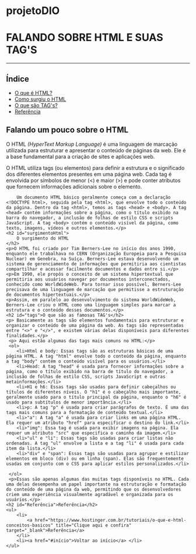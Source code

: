 # projetoDIO

<!DOCTYPE html>
<html lang="en">
<head>
    <meta charset="UTF-8">
    <meta http-equiv="X-UA-Compatible" content="IE=edge">
    <meta name="viewport" content="width=device-width, initial-scale=1.0">
    <title>Meu primeiro HTML</title>
</head>
<body> 
    <h1 id="início">FALANDO SOBRE HTML E SUAS TAG'S</h1>
    <hr/>
    <h2>Índice</h2>
    <ul>
        <li><a href="#sobreHtml">O que é HTML?</a></li>
        <li><a href="#surgimentoHtml">Como surgiu o HTML</a></li>
        <li><a href="#tags">O que são TAG's?</a> </li>
        <li><a href="#Referência">Referência</a></li>
    </ul>
    <h2 id="sobreHtml">Falando um pouco sobre o HTML</h2>
    <p>O HTML <i>(HyperText Markup Language)</i> é uma linguagem de marcação utilizada para estruturar e apresentar o conteúdo de páginas da web. Ele é a base fundamental para a criação de sites e aplicações web.</p>
    <p>O HTML utiliza tags (ou elementos) para definir a estrutura e o significado dos diferentes elementos presentes em uma página web. Cada tag é envolvida por símbolos de menor (<) e maior (>) e pode conter atributos que fornecem informações adicionais sobre o elemento.

        Um documento HTML básico geralmente começa com a declaração <!DOCTYPE html>, seguida pela tag <html>, que envolve todo o conteúdo da página. Dentro da tag <html>, temos as tags <head> e <body>. A tag <head> contém informações sobre a página, como o título exibido na barra do navegador, a inclusão de folhas de estilo CSS e scripts JavaScript. A tag <body> contém o conteúdo visível da página, como texto, imagens, vídeos e outros elementos.</p>
    <h2 id="surgimentoHtml">
        O surgimento do HTML
    </h2>
    <p>O HTML foi criado por Tim Berners-Lee no início dos anos 1990, enquanto ele trabalhava no CERN (Organização Europeia para a Pesquisa Nuclear) em Genebra, na Suíça. Berners-Lee estava desenvolvendo um sistema de gerenciamento de informações que permitiria aos cientistas compartilhar e acessar facilmente documentos e dados entre si.</p>
    <p>Em 1990, ele propôs o conceito de um sistema hipertextual que permitiria aos usuários navegar por documentos interconectados, conhecido como WorldWideWeb. Para tornar isso possível, Berners-Lee precisava de uma linguagem de marcação que permitisse a estruturação de documentos hipertextuais.</p>
    <p>Assim, em paralelo ao desenvolvimento do sistema WorldWideWeb, Berners-Lee criou o HTML como uma linguagem simples para marcar a estrutura e o conteúdo desses documentos.</p>
    <h2 id="tags">O que são as famosas TAG's</h2>
    <p> Basicamente as tags são elementos fundamentais para estruturar e organizar o conteúdo de uma página da web. As tags são representadas entre "<>" e "</>", e existem várias delas disponíveis para diferentes finalidades.</p>
     <p> Aqui estão algumas das tags mais comuns no HTML:</p>
     <ol>
        <li>Html e body: Essas tags são as estruturas básicas de uma página HTML. A tag "html" envolve todo o conteúdo da página, enquanto a tag "body" contém o conteúdo visível para os usuários.</li>
        <li>Head: A tag "head" é usada para fornecer informações sobre a página, como o título exibido na barra de título do navegador, a inclusão de folhas de estilo CSS, scripts JavaScript e outras metainformações.</li>
        <li>H1 e h6: Essas tags são usadas para definir cabeçalhos ou títulos de diferentes níveis. O "h1" é o cabeçalho mais importante, geralmente usado para o título principal da página, enquanto o "h6" é usado para subtítulos de menor importância.</li>
        <li>p: A tag "p" é usada para criar parágrafos de texto. É uma das tags mais comuns para a formatação de conteúdo textual.</li>
        <li>"a": A tag "a" é usada para criar links em uma página HTML. Ela requer um atributo "href" para especificar o destino do link.</li>
        <li>"img": Essa tag é usada para exibir imagens na página. Ela requer um atributo "src" que especifica o caminho da imagem.</li>
        <li>"ul" e "li": Essas tags são usadas para criar listas não ordenadas. A tag "ul" envolve a lista e a tag "li" é usada para cada item da lista.</li>
        <li>"div" e "span": Essas tags são usadas para agrupar e estilizar elementos em bloco (div) ou em linha (span). Elas são frequentemente usadas em conjunto com o CSS para aplicar estilos personalizados.</li>   

     </ol>
     <p>Essas são apenas algumas das muitas tags disponíveis no HTML. Cada uma delas desempenha um papel importante na estruturação e formatação do conteúdo de uma página da web, permitindo que os desenvolvedores criem uma experiência visualmente agradável e organizada para os usuários.</p>  
    <h2 id="Referência">Referência</h2>
    <ul>
        <li>
            <a href="https://www.hostinger.com.br/tutoriais/o-que-e-html-conceitos-basicos" title="Clique aqui e confira" target="_blank">Referência</a>
        </li>
        <li><a href="#início">Voltar ao início</a> </li>
    </ul>
</body>
</html>
